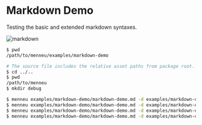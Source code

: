 # Markdown Demo
Testing the basic and extended markdown syntaxes.

![markdown](https://shellyln.github.io/menneu/assets/pdf/example-markdown.png)

```bash
$ pwd
/path/to/menneu/examples/markdown-demo

# The source file includes the relative asset paths from package root.
$ cd ../..
$ pwd
/path/to/menneu
$ mkdir debug

$ menneu examples/markdown-demo/markdown-demo.md -d examples/markdown-demo/markdown-demo.data.lisp -o debug/markdown-demo.md.html
$ menneu examples/markdown-demo/markdown-demo.md -d examples/markdown-demo/markdown-demo.data.lisp -o debug/markdown-demo.md.pdf
$ menneu examples/markdown-demo/markdown-demo.md -d examples/markdown-demo/markdown-demo.data.lisp -o debug/markdown-demo.md.png
$ menneu examples/markdown-demo/markdown-demo.md -d examples/markdown-demo/markdown-demo.data.lisp -o debug/markdown-demo.md.jpeg
```
